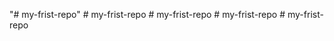 "# my-frist-repo" 
#   m y - f r i s t - r e p o  
 #   m y - f r i s t - r e p o  
 #   m y - f r i s t - r e p o  
 #   m y - f r i s t - r e p o  
 